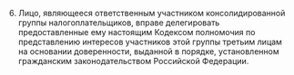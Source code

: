 6. Лицо, являющееся ответственным участником консолидированной группы налогоплательщиков, вправе делегировать предоставленные ему настоящим Кодексом полномочия по представлению интересов участников этой группы третьим лицам на основании доверенности, выданной в порядке, установленном гражданским законодательством Российской Федерации.
